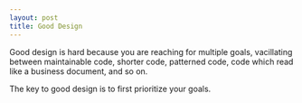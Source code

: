 ```yaml
---
layout: post
title: Good Design
---
```

Good design is hard because you are reaching for multiple goals, vacillating between maintainable code, shorter code, patterned code, code which read like a business document, and so on.

The key to good design is to first prioritize your goals.

